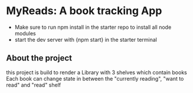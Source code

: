 # MyReads: A book tracking App
- Make sure to run npm install in the starter repo to install all node modules
- start the dev server with {npm start} in the starter terminal


## About the project
this project is build to render a Library with 3 shelves which contain books
Each book can change state in between the "currently reading", "want to read" and "read" shelf
